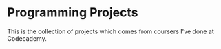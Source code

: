 # Programming Projects

This is the collection of projects which comes from coursers I've done at Codecademy. 


